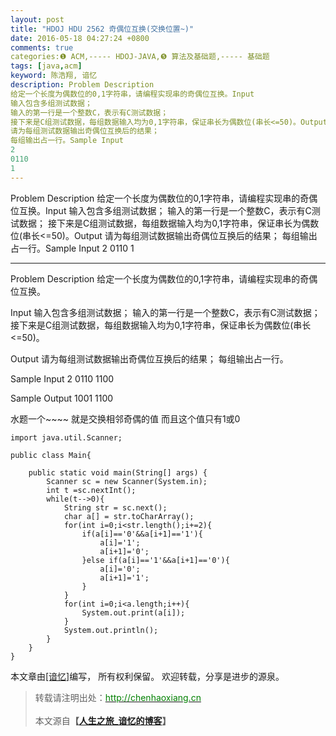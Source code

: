 ```yaml
---
layout: post
title: "HDOJ HDU 2562 奇偶位互换(交换位置~)"
date: 2016-05-18 04:27:24 +0800
comments: true
categories:❶ ACM,----- HDOJ-JAVA,❺ 算法及基础题,----- 基础题
tags: [java,acm]
keyword: 陈浩翔, 谙忆
description: Problem Description 
给定一个长度为偶数位的0,1字符串，请编程实现串的奇偶位互换。Input 
输入包含多组测试数据； 
输入的第一行是一个整数C，表示有C测试数据； 
接下来是C组测试数据，每组数据输入均为0,1字符串，保证串长为偶数位(串长<=50)。Output 
请为每组测试数据输出奇偶位互换后的结果； 
每组输出占一行。Sample Input 
2 
0110 
1 
---
```



Problem Description 
给定一个长度为偶数位的0,1字符串，请编程实现串的奇偶位互换。Input 
输入包含多组测试数据； 
输入的第一行是一个整数C，表示有C测试数据； 
接下来是C组测试数据，每组数据输入均为0,1字符串，保证串长为偶数位(串长<=50)。Output 
请为每组测试数据输出奇偶位互换后的结果； 
每组输出占一行。Sample Input 
2 
0110 
1
<!-- more -->
----------

Problem Description
给定一个长度为偶数位的0,1字符串，请编程实现串的奇偶位互换。
 

Input
输入包含多组测试数据；
输入的第一行是一个整数C，表示有C测试数据；
接下来是C组测试数据，每组数据输入均为0,1字符串，保证串长为偶数位(串长<=50)。

 

Output
请为每组测试数据输出奇偶位互换后的结果；
每组输出占一行。

 

Sample Input
2
0110
1100
 

Sample Output
1001
1100


水题一个~~~~
就是交换相邻奇偶的值
而且这个值只有1或0


```
import java.util.Scanner;

public class Main{

	public static void main(String[] args) {
		Scanner sc = new Scanner(System.in);
		int t =sc.nextInt();
		while(t-->0){
			String str = sc.next();
			char a[] = str.toCharArray();
			for(int i=0;i<str.length();i+=2){
				if(a[i]=='0'&&a[i+1]=='1'){
					a[i]='1';
					a[i+1]='0';
				}else if(a[i]=='1'&&a[i+1]=='0'){
					a[i]='0';
					a[i+1]='1';
				}
			}
			for(int i=0;i<a.length;i++){
				System.out.print(a[i]);
			}
			System.out.println();
		}
	}
}

```

本文章由<a href="http://chenhaoxiang.cn/">[谙忆]</a>编写， 所有权利保留。 
欢迎转载，分享是进步的源泉。
<blockquote cite='陈浩翔'>
<p background-color='#D3D3D3'>转载请注明出处：<a href='http://chenhaoxiang.cn'><font color="green">http://chenhaoxiang.cn</font></a><br><br>
本文源自<strong>【<a href='http://chenhaoxiang.cn' target='_blank'>人生之旅_谙忆的博客</a>】</strong></p>
</blockquote>
